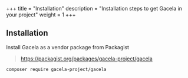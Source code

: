 +++
title = "Installation"
description = "Installation steps to get Gacela in your project"
weight = 1
+++

## Installation

Install Gacela as a vendor package from Packagist

> https://packagist.org/packages/gacela-project/gacela

<div id="installation-composer">
    <pre><code>composer require gacela-project/gacela</code></pre>
</div>